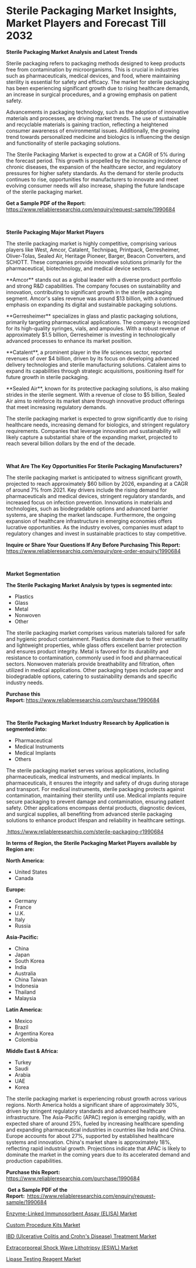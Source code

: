 <p><h1>Sterile Packaging Market Insights, Market Players and Forecast Till 2032</h1></p><p><strong>Sterile Packaging Market Analysis and Latest Trends</strong></p>
<p><p>Sterile packaging refers to packaging methods designed to keep products free from contamination by microorganisms. This is crucial in industries such as pharmaceuticals, medical devices, and food, where maintaining sterility is essential for safety and efficacy. The market for sterile packaging has been experiencing significant growth due to rising healthcare demands, an increase in surgical procedures, and a growing emphasis on patient safety.</p><p>Advancements in packaging technology, such as the adoption of innovative materials and processes, are driving market trends. The use of sustainable and recyclable materials is gaining traction, reflecting a heightened consumer awareness of environmental issues. Additionally, the growing trend towards personalized medicine and biologics is influencing the design and functionality of sterile packaging solutions.</p><p>The Sterile Packaging Market is expected to grow at a CAGR of 5% during the forecast period. This growth is propelled by the increasing incidence of chronic diseases, the expansion of the healthcare sector, and regulatory pressures for higher safety standards. As the demand for sterile products continues to rise, opportunities for manufacturers to innovate and meet evolving consumer needs will also increase, shaping the future landscape of the sterile packaging market.</p></p>
<p><strong>Get a Sample PDF of the Report:&nbsp;</strong> <a href="https://www.reliableresearchiq.com/enquiry/request-sample/1990684?utm_campaign=1137&utm_medium=2&utm_source=Github&utm_content=ia&utm_term=03032025&utm_id=sterile-packaging">https://www.reliableresearchiq.com/enquiry/request-sample/1990684</a></p>
<p>&nbsp;</p>
<p><strong>Sterile Packaging Major Market Players</strong></p>
<p><p>The sterile packaging market is highly competitive, comprising various players like West, Amcor, Catalent, Technipaq, Printpack, Gerresheimer, Oliver-Tolas, Sealed Air, Heritage Pioneer, Barger, Beacon Converters, and SCHOTT. These companies provide innovative solutions primarily for the pharmaceutical, biotechnology, and medical device sectors.</p><p>**Amcor** stands out as a global leader with a diverse product portfolio and strong R&D capabilities. The company focuses on sustainability and innovation, contributing to significant growth in the sterile packaging segment. Amcor's sales revenue was around $13 billion, with a continued emphasis on expanding its digital and sustainable packaging solutions.</p><p>**Gerresheimer** specializes in glass and plastic packaging solutions, primarily targeting pharmaceutical applications. The company is recognized for its high-quality syringes, vials, and ampoules. With a robust revenue of approximately $1.5 billion, Gerresheimer is investing in technologically advanced processes to enhance its market position.</p><p>**Catalent**, a prominent player in the life sciences sector, reported revenues of over $4 billion, driven by its focus on developing advanced delivery technologies and sterile manufacturing solutions. Catalent aims to expand its capabilities through strategic acquisitions, positioning itself for future growth in sterile packaging.</p><p>**Sealed Air**, known for its protective packaging solutions, is also making strides in the sterile segment. With a revenue of close to $5 billion, Sealed Air aims to reinforce its market share through innovative product offerings that meet increasing regulatory demands.</p><p>The sterile packaging market is expected to grow significantly due to rising healthcare needs, increasing demand for biologics, and stringent regulatory requirements. Companies that leverage innovation and sustainability will likely capture a substantial share of the expanding market, projected to reach several billion dollars by the end of the decade.</p></p>
<p>&nbsp;</p>
<p><strong>What Are The Key Opportunities For Sterile Packaging Manufacturers?</strong></p>
<p><p>The sterile packaging market is anticipated to witness significant growth, projected to reach approximately $60 billion by 2026, expanding at a CAGR of around 7% from 2021. Key drivers include the rising demand for pharmaceuticals and medical devices, stringent regulatory standards, and increased focus on infection prevention. Innovations in materials and technologies, such as biodegradable options and advanced barrier systems, are shaping the market landscape. Furthermore, the ongoing expansion of healthcare infrastructure in emerging economies offers lucrative opportunities. As the industry evolves, companies must adapt to regulatory changes and invest in sustainable practices to stay competitive.</p></p>
<p><strong>Inquire or Share Your Questions If Any Before Purchasing This Report:</strong> <a href="https://www.reliableresearchiq.com/enquiry/pre-order-enquiry/1990684?utm_campaign=1137&utm_medium=2&utm_source=Github&utm_content=ia&utm_term=03032025&utm_id=sterile-packaging">https://www.reliableresearchiq.com/enquiry/pre-order-enquiry/1990684</a></p>
<p>&nbsp;</p>
<p><strong>Market Segmentation</strong></p>
<p><strong>The Sterile Packaging Market Analysis by types is segmented into:</strong></p>
<p><ul><li>Plastics</li><li>Glass</li><li>Metal</li><li>Nonwoven</li><li>Other</li></ul></p>
<p><p>The sterile packaging market comprises various materials tailored for safe and hygienic product containment. Plastics dominate due to their versatility and lightweight properties, while glass offers excellent barrier protection and ensures product integrity. Metal is favored for its durability and resistance to contamination, commonly used in food and pharmaceutical sectors. Nonwoven materials provide breathability and filtration, often utilized in medical applications. Other packaging types include paper and biodegradable options, catering to sustainability demands and specific industry needs.</p></p>
<p><strong>Purchase this Report:&nbsp;</strong><a href="https://www.reliableresearchiq.com/purchase/1990684?utm_campaign=1137&utm_medium=2&utm_source=Github&utm_content=ia&utm_term=03032025&utm_id=sterile-packaging">https://www.reliableresearchiq.com/purchase/1990684</a></p>
<p>&nbsp;</p>
<p><strong>The Sterile Packaging Market Industry Research by Application is segmented into:</strong></p>
<p><ul><li>Pharmaceutical</li><li>Medical Instruments</li><li>Medical Implants</li><li>Others</li></ul></p>
<p><p>The sterile packaging market serves various applications, including pharmaceuticals, medical instruments, and medical implants. In pharmaceuticals, it ensures the integrity and safety of drugs during storage and transport. For medical instruments, sterile packaging protects against contamination, maintaining their sterility until use. Medical implants require secure packaging to prevent damage and contamination, ensuring patient safety. Other applications encompass dental products, diagnostic devices, and surgical supplies, all benefiting from advanced sterile packaging solutions to enhance product lifespan and reliability in healthcare settings.</p></p>
<p><a href="https://www.reliableresearchiq.com/sterile-packaging-r1990684?utm_campaign=1137&utm_medium=2&utm_source=Github&utm_content=ia&utm_term=03032025&utm_id=sterile-packaging">&nbsp;https://www.reliableresearchiq.com/sterile-packaging-r1990684</a></p>
<p><strong>In terms of Region, the Sterile Packaging Market Players available by Region are:</strong></p>
<p>
    <p> <strong> North America: </strong>
        <ul>
            <li>United States</li>
            <li>Canada</li>
        </ul>
        </p> 
    <p> <strong> Europe: </strong>
        <ul>
            <li>Germany</li>
            <li>France</li>
            <li>U.K.</li>
            <li>Italy</li>
            <li>Russia</li>
        </ul>
        </p> 
    <p> <strong> Asia-Pacific: </strong>
        <ul>
            <li>China</li>
            <li>Japan</li>
            <li>South Korea</li>
            <li>India</li>
            <li>Australia</li>
            <li>China Taiwan</li>
            <li>Indonesia</li>
            <li>Thailand</li>
            <li>Malaysia</li>
        </ul>
        </p> 
    <p> <strong> Latin America: </strong>
        <ul>
            <li>Mexico</li>
            <li>Brazil</li>
            <li>Argentina Korea</li>
            <li>Colombia</li>
        </ul>
        </p> 
    <p> <strong> Middle East & Africa: </strong>
        <ul>
            <li>Turkey</li>
            <li>Saudi</li>
            <li>Arabia</li>
            <li>UAE</li>
            <li>Korea</li>
        </ul>
    </p>
    </p>
<p><p>The sterile packaging market is experiencing robust growth across various regions. North America holds a significant share of approximately 30%, driven by stringent regulatory standards and advanced healthcare infrastructure. The Asia-Pacific (APAC) region is emerging rapidly, with an expected share of around 25%, fueled by increasing healthcare spending and expanding pharmaceutical industries in countries like India and China. Europe accounts for about 27%, supported by established healthcare systems and innovation. China's market share is approximately 18%, reflecting rapid industrial growth. Projections indicate that APAC is likely to dominate the market in the coming years due to its accelerated demand and production capabilities.</p></p>
<p><strong>Purchase this Report: </strong><a href="https://www.reliableresearchiq.com/purchase/1990684?utm_campaign=1137&utm_medium=2&utm_source=Github&utm_content=ia&utm_term=03032025&utm_id=sterile-packaging">https://www.reliableresearchiq.com/purchase/1990684</a></p>
<p>&nbsp;<strong>Get a Sample PDF of the Report:&nbsp;&nbsp;</strong><a href="https://www.reliableresearchiq.com/enquiry/request-sample/1990684?utm_campaign=1137&utm_medium=2&utm_source=Github&utm_content=ia&utm_term=03032025&utm_id=sterile-packaging">https://www.reliableresearchiq.com/enquiry/request-sample/1990684</a></p>
<p><strong></strong></p>
<p><p><a href="https://github.com/djarixneoza/Market-Research-Report-List-1/blob/main/enzyme-linked-immunosorbent-assay-elisa-market.md?utm_campaign=1137&utm_medium=2&utm_source=Github&utm_content=ia&utm_term=03032025&utm_id=sterile-packaging">Enzyme-Linked Immunosorbent Assay (ELISA) Market</a></p><p><a href="https://github.com/rahebeinum/Market-Research-Report-List-1/blob/main/custom-procedure-kits-market.md?utm_campaign=1137&utm_medium=2&utm_source=Github&utm_content=ia&utm_term=03032025&utm_id=sterile-packaging">Custom Procedure Kits Market</a></p><p><a href="https://github.com/ravenecashe/Market-Research-Report-List-1/blob/main/ibd-ulcerative-colitis-and-crohns-disease-treatment-market.md?utm_campaign=1137&utm_medium=2&utm_source=Github&utm_content=ia&utm_term=03032025&utm_id=sterile-packaging">IBD (Ulcerative Colitis and Crohn's Disease) Treatment Market</a></p><p><a href="https://github.com/sapsaidamary/Market-Research-Report-List-1/blob/main/extracorporeal-shock-wave-lithotripsy-eswl-market.md?utm_campaign=1137&utm_medium=2&utm_source=Github&utm_content=ia&utm_term=03032025&utm_id=sterile-packaging">Extracorporeal Shock Wave Lithotripsy (ESWL) Market</a></p><p><a href="https://github.com/vilehoaguy/Market-Research-Report-List-1/blob/main/lipase-testing-reagent-market.md?utm_campaign=1137&utm_medium=2&utm_source=Github&utm_content=ia&utm_term=03032025&utm_id=sterile-packaging">Lipase Testing Reagent Market</a></p></p>